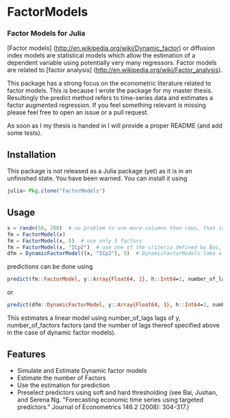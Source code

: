 FactorModels
====
### Factor Models for Julia
[Factor models] (http://en.wikipedia.org/wiki/Dynamic_factor) or diffusion index models are statistical models which allow the estimation of a dependent variable using potentially very many regressors. Factor models are related to [factor analysis] (http://en.wikipedia.org/wiki/Factor_analysis).

This package has a strong focus on the econometric literature related to factor models. This is because I wrote the package for my master thesis. Resultingly the predict method refers to time-series data and estimates a factor augmented regression. If you feel something relevant is missing please feel free to open an issue or a pull request.

As soon as I my thesis is handed in I will provide a proper README (and add some tests).


## Installation
This package is not released as a Julia package (yet) as it is in an unfinished state. You have been warned. You can install it using 
```julia
julia> Pkg.clone("FactorModels")
```

## Usage
```julia
x = randn(50, 200)  # no problem to use more columns than rows, that is one of the nice features of factor models
fm = FactorModel(x)
fm = FactorModel(x, 5)  # use only 5 factors
fm = FactorModel(x, "ICp2")  # use one of the criteria defined by Bai, Ng (2002)
dfm = DynamicFactorModel((x, "ICp2"), 5)  # DynamicFactorModels take a tuple of arguments which is passend on to FactorModel and the number of factor lags used for prediction
```

predictions can be done using
```julia
predict(fm::FactorModel, y::Array{Float64, 1}, h::Int64=1, number_of_lags::Int64=5, number_of_factors::Int64=0)
```
or
```julia
predict(dfm::DynamicFactorModel, y::Array{Float64, 1}, h::Int64=1, number_of_lags::Int64=5, number_of_factors::Int64=0)
```

This estimates a linear model using number\_of\_lags lags of y, number\_of\_factors factors (and the number of lags thereof specified above in the case of dynamic factor models).


## Features
* Simulate and Estimate Dynamic factor models
* Estimate the number of Factors
* Use the estimation for prediction
* Preselect predictors using soft and hard thresholding (see Bai, Jushan, and Serena Ng. "Forecasting economic time series using targeted predictors." Journal of Econometrics 146.2 (2008): 304-317.)
